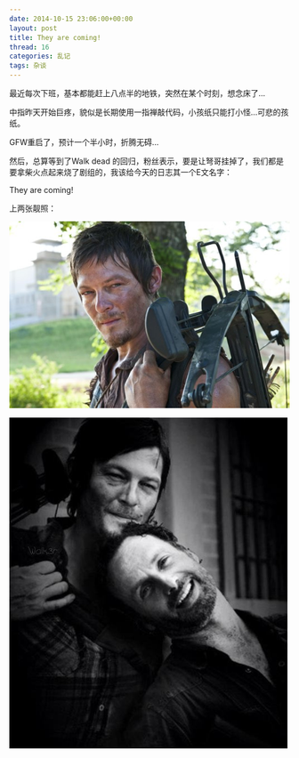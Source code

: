 ```yaml
---
date: 2014-10-15 23:06:00+00:00
layout: post
title: They are coming!
thread: 16
categories: 乱记
tags: 杂谈
---
```



最近每次下班，基本都能赶上八点半的地铁，突然在某个时刻，想念床了...

中指昨天开始巨疼，貌似是长期使用一指禅敲代码，小孩纸只能打小怪...可悲的孩纸。

GFW重启了，预计一个半小时，折腾无碍...

然后，总算等到了Walk dead 的回归，粉丝表示，要是让弩哥挂掉了，我们都是要拿柴火点起来烧了剧组的，我该给今天的日志其一个E文名字：
   
They are coming!

上两张靓照：

![they-are-coming](../assets/img/2014101501.jpg)

![they-are-coming](../assets/img/2014101502.jpg)
